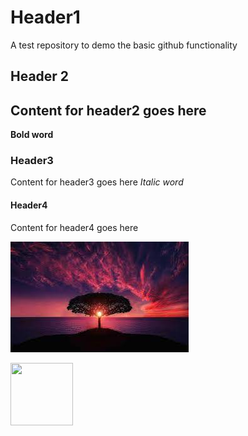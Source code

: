 # Header1

A test repository to demo the basic github functionality

## Header 2

## Content for header2 goes here

**Bold word**

### Header3

Content for header3 goes here
_Italic word_

#### Header4

Content for header4 goes here

![picture](download.jpg)

<img src="https://image.geo.de/30044996/t/80/v3/w1440/r0/-/vincent-van-gogh-gross-jpg--18879-.jpg"  width="100" height="100">
